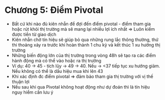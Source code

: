 # Chương 5: Điểm Pivotal

- Bất cứ khi nào đủ kiên nhẫn để đợi đến điểm pivotal - điểm tham gia hoặc rút khỏi thị trường mà sẽ mang lại nhiều lợi ích nhất ⇒ Luôn kiếm được tiền từ giao dịch
- Kiên nhẫn chờ tín hiệu sẽ giúp bỏ qua những rung lắc thông thường, thứ thi thoảng xảy ra trước khi hoàn thành 1 chu kỳ và kết thúc 1 xu hướng thị trường
- Những biến động lớn của thị trường trong vòng 48h sẽ tạo ra các điểm hành động mà có thể vào hoặc ra thị trường
- Ví dụ: 40 → 45 - tích lũy → 49 → 40. Nếu → <37 tiếp tục xu hướng giảm. Nếu không có thể là dấu hiệu mua khi lên 43
- Khi xác định đc điểm pivotal ⇒ đảm bảo tham gia thị trường với vị thế thuận lợi
- Nếu sau khi qua Pivotal không hoạt động như dự đoán thì là tín hiệu nguy hiểm cần lưu ý

